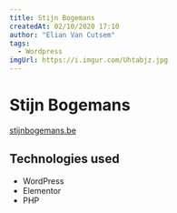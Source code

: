 ```yaml
---
title: Stijn Bogemans
createdAt: 02/10/2020 17:10
author: "Elian Van Cutsem"
tags:
  - Wordpress
imgUrl: https://i.imgur.com/Uhtabjz.jpg
---
```


# Stijn Bogemans

[stijnbogemans.be](<https://stijnbogemans.be>)

## Technologies used

- WordPress
- Elementor
- PHP